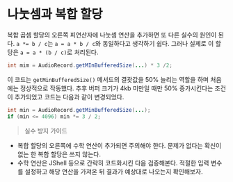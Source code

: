 # 나눗셈과 복합 할당
복합 곱셈 할당의 오른쪽 피연산자에 나눗셈 연산을 추가하면 또 다른 실수의 원인이 된다.
`a *= b / c`는 `a = a * b / c`와 동일하다고 생각하기 쉽다.
그러나 실제로 이 할당은 `a = a * (b / c)`로 처리된다.

```java
int mim = AudioRecord.getMInBufferedSize(...) * 3 /2;
```
이 코드는 `getMinBufferedSize()` 메서드의 결괏값을 50% 늘리는 역할을 하며 처음에는 정상적으로 작동했다.
추후 버퍼 크기가 4kb 미만일 때만 50% 증가시킨다는 조건이 추가되었고 코드는 다음과 같이 변경되었다.
```java
int min = AudioRecord.getMinBufferedSize(...);
if (min <= 4096) min *= 3 / 2;
```

> 실수 방지 가이드
* 복합 할당의 오른쪽에 수학 연산이 추가되면 주의해야 한다. 문제가 없다는 확신이 없는 한 복합 할당은 쓰지 않는다.
* 수학 연산은 JShell 등으로 간략히 코드화시킨 다음 검증해본다. 적절한 입력 변수를 설정하고 해당 연산을 가져온 뒤 결과가 예상대로 나오는지 확인해보자.